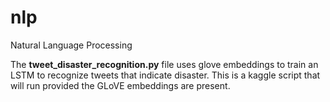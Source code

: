 # nlp
Natural Language Processing

The **tweet_disaster_recognition.py** file uses glove embeddings to train an LSTM to recognize tweets that indicate disaster. This is a kaggle script that will run provided the GLoVE embeddings are present. 
